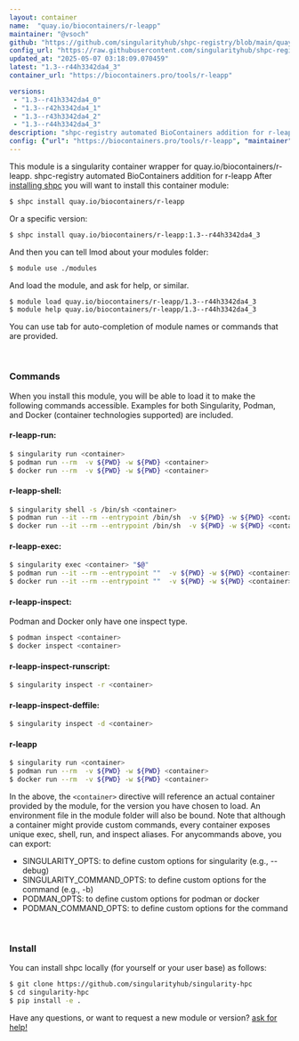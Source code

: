 ```yaml
---
layout: container
name:  "quay.io/biocontainers/r-leapp"
maintainer: "@vsoch"
github: "https://github.com/singularityhub/shpc-registry/blob/main/quay.io/biocontainers/r-leapp/container.yaml"
config_url: "https://raw.githubusercontent.com/singularityhub/shpc-registry/main/quay.io/biocontainers/r-leapp/container.yaml"
updated_at: "2025-05-07 03:18:09.070459"
latest: "1.3--r44h3342da4_3"
container_url: "https://biocontainers.pro/tools/r-leapp"

versions:
 - "1.3--r41h3342da4_0"
 - "1.3--r42h3342da4_1"
 - "1.3--r43h3342da4_2"
 - "1.3--r44h3342da4_3"
description: "shpc-registry automated BioContainers addition for r-leapp"
config: {"url": "https://biocontainers.pro/tools/r-leapp", "maintainer": "@vsoch", "description": "shpc-registry automated BioContainers addition for r-leapp", "latest": {"1.3--r44h3342da4_3": "sha256:a8e5183dc0d871b7153279b436c8b1ad8d4fb14ef3e96c6f79dcfbe8ecfed8f7"}, "tags": {"1.3--r41h3342da4_0": "sha256:cb13e5e88d0814d675aa5f3b6a49fca3ebde7ab2070f63149a2f8c6d730d0049", "1.3--r42h3342da4_1": "sha256:01d5f98ace9392303ffe24b2aed72670ffd02450aa1aa0303f1ced7a631d7664", "1.3--r43h3342da4_2": "sha256:965c404f5052926263e4f202fa37c781713278ebecea393d4c6644b05adedd21", "1.3--r44h3342da4_3": "sha256:a8e5183dc0d871b7153279b436c8b1ad8d4fb14ef3e96c6f79dcfbe8ecfed8f7"}, "docker": "quay.io/biocontainers/r-leapp"}
---
```


This module is a singularity container wrapper for quay.io/biocontainers/r-leapp.
shpc-registry automated BioContainers addition for r-leapp
After [installing shpc](#install) you will want to install this container module:


```bash
$ shpc install quay.io/biocontainers/r-leapp
```

Or a specific version:

```bash
$ shpc install quay.io/biocontainers/r-leapp:1.3--r44h3342da4_3
```

And then you can tell lmod about your modules folder:

```bash
$ module use ./modules
```

And load the module, and ask for help, or similar.

```bash
$ module load quay.io/biocontainers/r-leapp/1.3--r44h3342da4_3
$ module help quay.io/biocontainers/r-leapp/1.3--r44h3342da4_3
```

You can use tab for auto-completion of module names or commands that are provided.

<br>

### Commands

When you install this module, you will be able to load it to make the following commands accessible.
Examples for both Singularity, Podman, and Docker (container technologies supported) are included.

#### r-leapp-run:

```bash
$ singularity run <container>
$ podman run --rm  -v ${PWD} -w ${PWD} <container>
$ docker run --rm  -v ${PWD} -w ${PWD} <container>
```

#### r-leapp-shell:

```bash
$ singularity shell -s /bin/sh <container>
$ podman run --it --rm --entrypoint /bin/sh  -v ${PWD} -w ${PWD} <container>
$ docker run --it --rm --entrypoint /bin/sh  -v ${PWD} -w ${PWD} <container>
```

#### r-leapp-exec:

```bash
$ singularity exec <container> "$@"
$ podman run --it --rm --entrypoint ""  -v ${PWD} -w ${PWD} <container> "$@"
$ docker run --it --rm --entrypoint ""  -v ${PWD} -w ${PWD} <container> "$@"
```

#### r-leapp-inspect:

Podman and Docker only have one inspect type.

```bash
$ podman inspect <container>
$ docker inspect <container>
```

#### r-leapp-inspect-runscript:

```bash
$ singularity inspect -r <container>
```

#### r-leapp-inspect-deffile:

```bash
$ singularity inspect -d <container>
```



#### r-leapp

```bash
$ singularity run <container>
$ podman run --rm  -v ${PWD} -w ${PWD} <container>
$ docker run --rm  -v ${PWD} -w ${PWD} <container>
```


In the above, the `<container>` directive will reference an actual container provided
by the module, for the version you have chosen to load. An environment file in the
module folder will also be bound. Note that although a container
might provide custom commands, every container exposes unique exec, shell, run, and
inspect aliases. For anycommands above, you can export:

 - SINGULARITY_OPTS: to define custom options for singularity (e.g., --debug)
 - SINGULARITY_COMMAND_OPTS: to define custom options for the command (e.g., -b)
 - PODMAN_OPTS: to define custom options for podman or docker
 - PODMAN_COMMAND_OPTS: to define custom options for the command

<br>

### Install

You can install shpc locally (for yourself or your user base) as follows:

```bash
$ git clone https://github.com/singularityhub/singularity-hpc
$ cd singularity-hpc
$ pip install -e .
```

Have any questions, or want to request a new module or version? [ask for help!](https://github.com/singularityhub/singularity-hpc/issues)